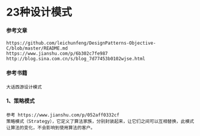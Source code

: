 # 23种设计模式


#### 参考文章
    https://github.com/leichunfeng/DesignPatterns-Objective-C/blob/master/README.md
    https://www.jianshu.com/p/6b302c7fe987
    http://blog.sina.com.cn/s/blog_7d77453b0102wjse.html

#### 参考书籍
    大话西游设计模式

#### 1、策略模式
    参考 https://www.jianshu.com/p/052aff0332cf
    策略模式（Strategy），它定义了算法家族，分别封装起来，让它们之间可以互相替换，此模式让算法的变化，不会影响到使用算法的客户。
